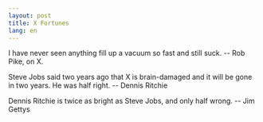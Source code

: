 ```yaml
---
layout: post
title: X Fortunes
lang: en
---
```



I have never seen anything fill up a vacuum so fast and still suck.
		-- Rob Pike, on X.

Steve Jobs said two years ago that X is brain-damaged and it will be
gone in two years.  He was half right.
		-- Dennis Ritchie

Dennis Ritchie is twice as bright as Steve Jobs, and only half wrong.
		-- Jim Gettys
